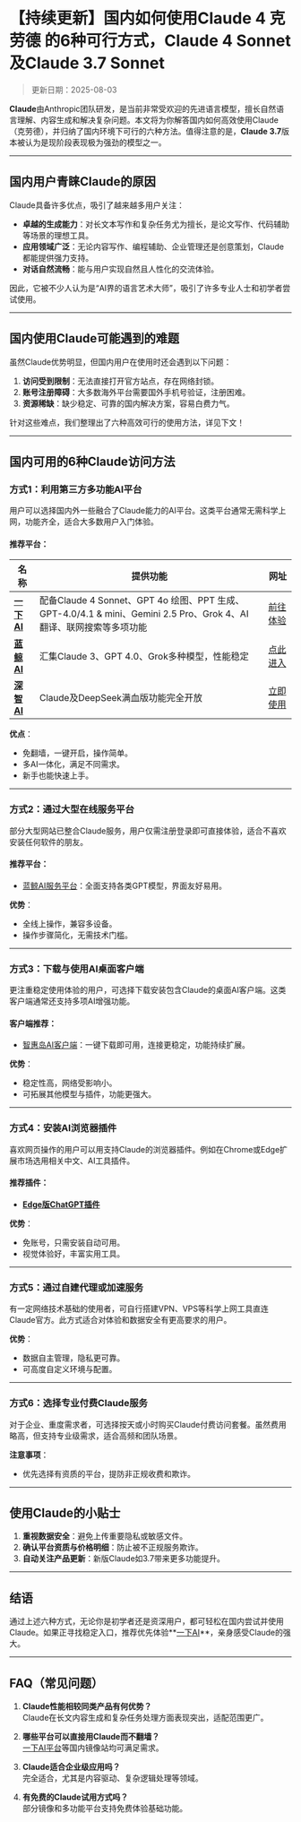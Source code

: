 # **【持续更新】国内如何使用Claude 4 克劳德 的6种可行方式，Claude 4 Sonnet及Claude 3.7 Sonnet**

> 更新日期：2025-08-03

**Claude**由Anthropic团队研发，是当前非常受欢迎的先进语言模型，擅长自然语言理解、内容生成和解决复杂问题。本文将为你解答国内如何高效使用Claude（克劳德），并归纳了国内环境下可行的六种方法。值得注意的是，**Claude 3.7**版本被认为是现阶段表现极为强劲的模型之一。

---

## **国内用户青睐Claude的原因**

Claude具备许多优点，吸引了越来越多用户关注：

- **卓越的生成能力**：对长文本写作和复杂任务尤为擅长，是论文写作、代码辅助等场景的理想工具。
- **应用领域广泛**：无论内容写作、编程辅助、企业管理还是创意策划，Claude都能提供强力支持。
- **对话自然流畅**：能与用户实现自然且人性化的交流体验。

因此，它被不少人认为是“AI界的语言艺术大师”，吸引了许多专业人士和初学者尝试使用。

---

## **国内使用Claude可能遇到的难题**

虽然Claude优势明显，但国内用户在使用时还会遇到以下问题：

1. **访问受到限制**：无法直接打开官方站点，存在网络封锁。
2. **账号注册障碍**：大多数海外平台需要国外手机号验证，注册困难。
3. **资源稀缺**：缺少稳定、可靠的国内解决方案，容易白费力气。

针对这些难点，我们整理出了六种高效可行的使用方法，详见下文！

---

## **国内可用的6种Claude访问方法**

### **方式1：利用第三方多功能AI平台**

用户可以选择国内外一些融合了Claude能力的AI平台。这类平台通常无需科学上网，功能齐全，适合大多数用户入门体验。

#### 推荐平台：
| 名称 | 提供功能 | 网址 |
| --- | --- | --- |
| **[一下 AI](https://xsimplechat.com)** | 配备Claude 4 Sonnet、GPT 4o 绘图、PPT 生成、GPT-4.0/4.1 & mini、Gemini 2.5 Pro、Grok 4、AI 翻译、联网搜索等多项功能 | [前往体验](https://xsimplechat.com) |
| **[蓝鲸 AI](https://chat.lanjingai.org/)** | 汇集Claude 3、GPT 4.0、Grok多种模型，性能稳定 | [点此进入](https://chat.lanjingai.org/) |
| **[深智 AI](https://deepseek-free.org/)** | Claude及DeepSeek满血版功能完全开放 | [立即使用](https://deepseek-free.org/) |

**优点**：
- 免翻墙，一键开启，操作简单。
- 多AI一体化，满足不同需求。
- 新手也能快速上手。

---

### **方式2：通过大型在线服务平台**

部分大型网站已整合Claude服务，用户仅需注册登录即可直接体验，适合不喜欢安装任何软件的朋友。

#### 推荐平台：
- [蓝鲸AI服务平台](https://guide1.lanjing.ai)：全面支持各类GPT模型，界面友好易用。

**优势**：
- 全线上操作，兼容多设备。
- 操作步骤简化，无需技术门槛。

---

### **方式3：下载与使用AI桌面客户端**

更注重稳定使用体验的用户，可选择下载安装包含Claude的桌面AI客户端。这类客户端通常还支持多项AI增强功能。

#### 客户端推荐：
- [智惠岛AI客户端](https://xsimplechat.com)：一键下载即可用，连接更稳定，功能持续扩展。

**优势**：
- 稳定性高，网络受影响小。
- 可拓展其他模型与插件，功能更强大。

---

### **方式4：安装AI浏览器插件**

喜欢网页操作的用户可以用支持Claude的浏览器插件。例如在Chrome或Edge扩展市场选用相关中文、AI工具插件。

#### 推荐插件：
- **[Edge版ChatGPT插件](https://xsimplechat.com)**

**优势**：
- 免账号，只需安装自动可用。
- 视觉体验好，丰富实用工具。

---

### **方式5：通过自建代理或加速服务**

有一定网络技术基础的使用者，可自行搭建VPN、VPS等科学上网工具直连Claude官方。此方式适合对体验和数据安全有更高要求的用户。

**优势**：
- 数据自主管理，隐私更可靠。
- 可高度自定义环境与配置。

---

### **方式6：选择专业付费Claude服务**

对于企业、重度需求者，可选择按天或小时购买Claude付费访问套餐。虽然费用略高，但支持专业级需求，适合高频和团队场景。

**注意事项**：
- 优先选择有资质的平台，提防非正规收费和欺诈。

---

## **使用Claude的小贴士**

1. **重视数据安全**：避免上传重要隐私或敏感文件。  
2. **确认平台资质与价格明细**：防止被不正规服务欺诈。
3. **自动关注产品更新**：新版Claude如3.7带来更多功能提升。

---

## **结语**

通过上述六种方式，无论你是初学者还是资深用户，都可轻松在国内尝试并使用Claude。如果正寻找稳定入口，推荐优先体验**[一下AI](https://xsimplechat.com)**，亲身感受Claude的强大。

---

## **FAQ（常见问题）**

1. **Claude性能相较同类产品有何优势？**  
   Claude在长文内容生成和复杂任务处理方面表现突出，适配范围更广。

2. **哪些平台可以直接用Claude而不翻墙？**  
   [一下AI平台](https://chat.lanjing.pro)等国内镜像站均可满足需求。

3. **Claude适合企业级应用吗？**  
   完全适合，尤其是内容驱动、复杂逻辑处理等领域。

4. **有免费的Claude试用方式吗？**  
   部分镜像和多功能平台支持免费体验基础功能。
